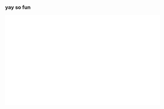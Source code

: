 
### yay so fun

![](https://raw.githubusercontent.com/DaveH355/github-stats/master/generated/overview.svg#gh-dark-mode-only)






